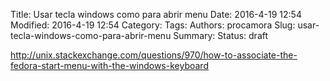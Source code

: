 Title: Usar tecla windows como para abrir menu
Date: 2016-4-19 12:54
Modified: 2016-4-19 12:54
Category: 
Tags: 
Authors: procamora
Slug: usar-tecla-windows-como-para-abrir-menu
Summary: 
Status: draft



http://unix.stackexchange.com/questions/970/how-to-associate-the-fedora-start-menu-with-the-windows-keyboard
